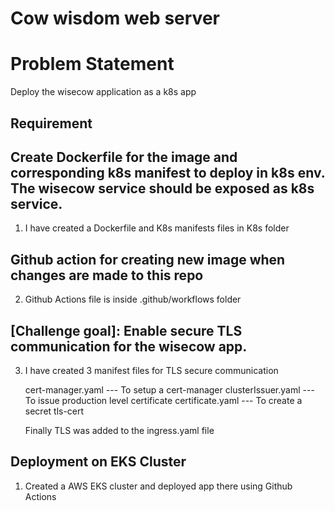 # Cow wisdom web server


# Problem Statement
Deploy the wisecow application as a k8s app

## Requirement
## Create Dockerfile for the image and corresponding k8s manifest to deploy in k8s env. The wisecow service should be exposed as k8s service. 

1. I have created a Dockerfile and K8s manifests files in K8s folder
## Github action for creating new image when changes are made to this repo
2. Github Actions file is inside .github/workflows folder
## [Challenge goal]: Enable secure TLS communication for the wisecow app. 
3. I have created 3 manifest files for TLS secure communication

   cert-manager.yaml   ---  To setup a cert-manager
   clusterIssuer.yaml  ---  To issue production level certificate 
   certificate.yaml    ---  To create a secret tls-cert

   Finally TLS was added to the ingress.yaml file

## Deployment on EKS Cluster
1. Created a AWS EKS cluster and deployed app there using Github Actions
 
